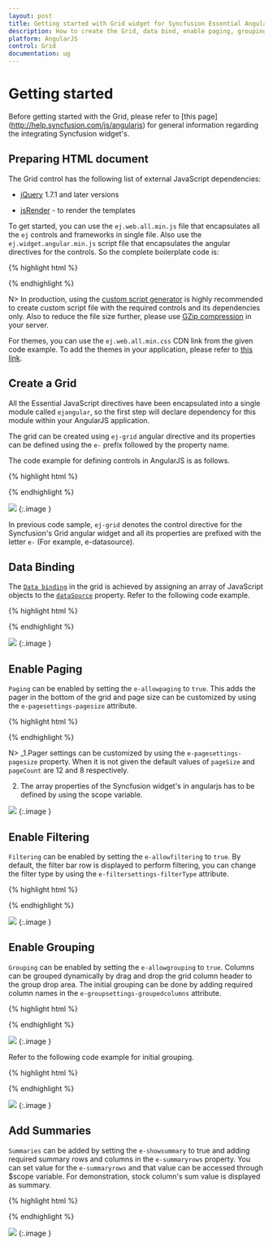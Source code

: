 ```yaml
---
layout: post
title: Getting started with Grid widget for Syncfusion Essential AngularJS
description: How to create the Grid, data bind, enable paging, grouping, filtering and add summaries
platform: AngularJS
control: Grid
documentation: ug
---
```

# Getting started

Before getting started with the Grid, please refer to [this page] (http://help.syncfusion.com/js/angularjs) for general information regarding the integrating Syncfusion widget's.

## Preparing HTML document

The Grid control has the following list of external JavaScript dependencies:

* [jQuery](http://jquery.com/) 1.7.1 and later versions

* [jsRender](https://github.com/borismoore/jsrender) - to render the templates

To get started, you can use the `ej.web.all.min.js` file that encapsulates all the `ej` controls and frameworks in single file. Also use the `ej.widget.angular.min.js` script file that encapsulates the angular directives for the controls. So the complete boilerplate code is:     

{% highlight html %}

<!DOCTYPE html>
<html>
<head>
		<meta name="viewport" content="width=device-width, initial-scale=1.0">
		<meta name="description" content="Essential Studio for JavaScript">
		<meta name="author" content="Syncfusion">
	      <title></title>
             <!-- Essential Studio for JavaScript  theme reference -->
	    <link rel="stylesheet" href="http://cdn.syncfusion.com/13.4.0.53/js/web/flat-azure/ej.web.all.min.css" />
		    <!-- Essential Studio for JavaScript  script references -->
	    <script src="https://code.jquery.com/jquery-1.10.2.min.js"></script>
		<script src="http://cdn.syncfusion.com/js/assets/external/jsrender.min.js"></script>
		<script src="http://cdn.syncfusion.com/13.4.0.53/js/web/ej.web.all.min.js"> </script>
		<script src="http://cdn.syncfusion.com/13.4.0.53/js/web/ej.widget.angular.min.js"> </script>
			<!-- Add your custom scripts here -->
</head>
<body>
</body>
</html>

{% endhighlight %}

N> In production, using the [custom script generator](http://helpjs.syncfusion.com/js/include-only-the-needed-widgets) is highly recommended to create custom script file with the required controls and its dependencies only. Also to reduce the file size further, please use [GZip compression](https://developers.google.com/web/fundamentals/performance/optimizing-content-efficiency/optimize-encoding-and-transfer?hl=en) in your server.

For themes, you can use the `ej.web.all.min.css` CDN link from the given code example. To add the themes in your application, please refer to [this link](http://help.syncfusion.com/js/theming-in-essential-javascript-components).

## Create a Grid

All the Essential JavaScript directives have been encapsulated into a single module called `ejangular`, so the first step will declare dependency for this module within your AngularJS application. 

The grid can be created using `ej-grid` angular directive and its properties can be defined using the `e-` prefix followed by the property name. 

The code example for defining controls in AngularJS is as follows.

{% highlight html %}

<html xmlns="http://www.w3.org/1999/xhtml" lang="en" ng-app="listCtrl">
<head>
    <title>Essential Studio for AngularJS: Flat Grid</title>
</head>
   <body ng-controller="GridCreationCtrl">
   <div id="Grid" ej-grid e-datasource="shipdetails" >
   </div>
   <script>
      angular.module('listCtrl', ['ejangular'])
        .controller('GridCreationCtrl', function ($scope) {
            $scope.shipdetails = [
                         { Name: 'Hanari Carnes', City: 'Brazil' },
                         { Name: 'Split Rail Beer & Ale', City: 'USA' },
                         { Name: 'Ricardo Adocicados', City: 'Brazil' }
            ];
        });
   </script>
 </body>
</html>

{% endhighlight %}

![](Getting-started_images/Getting-started_img1.png)
{:.image }

In previous code sample, `ej-grid` denotes the control directive for the Syncfusion's Grid angular widget and all its properties are prefixed with the letter `e-` (For example, e-datasource).

## Data Binding

The [`Data binding`](http://helpjs.syncfusion.com/js/grid/data-binding) in the grid is achieved by assigning an array of JavaScript objects to the [`dataSource`](http://help.syncfusion.com/js/api/ejgrid#members:columns-datasource) property. Refer to the following code example.

{% highlight html %}

<html xmlns="http://www.w3.org/1999/xhtml" lang="en" ng-app="listCtrl">
<head>
    <title>Essential Studio for AngularJS: Flat Grid</title>
</head>
<body ng-controller="DataBindingCtrl">
    <div id="Grid" ej-grid e-datasource="data" e-columns="cols" e-allowpaging="true">
    </div>
    <script>
        angular.module('listCtrl', ['ejangular'])
            .controller('DataBindingCtrl', function ($scope) {
                 //The datasource "window.gridData" is referred from 'http://js.syncfusion.com/demos/web/scripts/jsondata.min.js'
                $scope.data = window.gridData;
                $scope.cols = ["OrderID", "EmployeeID", "CustomerID", "ShipCountry", "Freight"];
            });
    </script>
</body>
</html>

{% endhighlight %}

![](Getting-started_images/Getting-started_img2.png)
{:.image }


## Enable Paging

`Paging` can be enabled by setting the `e-allowpaging` to `true`. This adds the pager in the bottom of the grid and page size can be customized by using the `e-pagesettings-pagesize` attribute.


{% highlight html %}

<html xmlns="http://www.w3.org/1999/xhtml" lang="en" ng-app="listCtrl">
<head>
    <title>Essential Studio for AngularJS: Flat Grid</title>
</head>
<body ng-controller="PagingCtrl">
    <div id="Grid" ej-grid e-datasource="data" e-columns="cols" e-allowpaging="true" e-pagesettings="pageset">
    </div>
    <script>
        angular.module('listCtrl', ['ejangular'])
            .controller('PagingCtrl', function ($scope) {
                //The datasource "window.gridData" is referred from 'http://js.syncfusion.com/demos/web/scripts/jsondata.min.js'
                $scope.data = window.gridData;
                $scope.pageset = { pageSize: 8 };
                $scope.cols = ["OrderID", "EmployeeID", "CustomerID", "ShipCountry", "Freight"];
            });
    </script>
</body>
</html>

{% endhighlight %}

N> _1.Pager settings can be customized by using the `e-pagesettings-pagesize` property. When it is not given the default values of `pageSize` and `pageCount` are 12 and 8 respectively.

2. The array properties of the Syncfusion widget's in angularjs has to be defined by using the scope variable.

![](Getting-started_images/Getting-started_img3.png)
{:.image }



## Enable Filtering

`Filtering` can be enabled by setting the `e-allowfiltering` to `true`. By default, the filter bar row is displayed to perform filtering, you can change the filter type by using the `e-filtersettings-filterType` attribute.

{% highlight html %}

<html xmlns="http://www.w3.org/1999/xhtml" lang="en" ng-app="listCtrl">
<head>
    <title>Essential Studio for AngularJS: Flat Grid</title>
</head>
<body ng-controller="FilteringCtrl">
    <div id="Grid" ej-grid e-datasource="data" e-columns="cols" e-allowpaging="true" e-pagesettings-pagesize="8" e-allowfiltering="true" }>
    </div>
    <script>
        angular.module('listCtrl', ['ejangular'])
            .controller('FilteringCtrl', function ($scope) {
                //The datasource "window.gridData" is referred from 'http://js.syncfusion.com/demos/web/scripts/jsondata.min.js'
                $scope.data = window.gridData;
                $scope.cols = ["OrderID", "EmployeeID", "CustomerID", "ShipCountry", "Freight"];
            });
    </script>
</body>
</html>

{% endhighlight %}

![](Getting-started_images/Getting-started_img4.png)
{:.image }

## Enable Grouping

`Grouping` can be enabled by setting the `e-allowgrouping` to `true`. Columns can be grouped dynamically by drag and drop the grid column header to the group drop area. The initial grouping can be done by adding required column names in the `e-groupsettings-groupedcolumns` attribute. 

{% highlight html %}

<html xmlns="http://www.w3.org/1999/xhtml" lang="en" ng-app="listCtrl">
<head>
    <title>Essential Studio for AngularJS: Flat Grid</title>
</head>
<body ng-controller="GroupingCtrl">
    <div id="Grid" ej-grid e-datasource="data" e-columns="cols" e-allowpaging="true" e-pagesettings-pagesize="8" e-allowgrouping="true" }>
    </div>
    <script>
        angular.module('listCtrl', ['ejangular'])
            .controller('GroupingCtrl', function ($scope) {
                //The datasource "window.gridData" is referred from 'http://js.syncfusion.com/demos/web/scripts/jsondata.min.js'
                $scope.data = window.gridData;
                $scope.cols = ["OrderID", "EmployeeID", "CustomerID", "ShipCountry", "Freight"];
            });
    </script>
</body>
</html>
{% endhighlight %}

![](Getting-started_images/Getting-started_img5.png)
{:.image }

Refer to the following code example for initial grouping.


{% highlight html %}

<html xmlns="http://www.w3.org/1999/xhtml" lang="en" ng-app="listCtrl">
<head>
    <title>Essential Studio for AngularJS: Flat Grid</title>
</head>
<body ng-controller="GroupingCtrl">
    <div id="Grid" ej-grid e-datasource="data" e-columns="cols" e-allowpaging="true" e-pagesettings-pagesize="8" e-allowgrouping="true" e-groupsettings="grouping">
    </div>
    <script>
        angular.module('listCtrl', ['ejangular'])
            .controller('GroupingCtrl', function ($scope) {
                //The datasource "window.gridData" is referred from 'http://js.syncfusion.com/demos/web/scripts/jsondata.min.js'
                $scope.data = window.gridData;
                $scope.grouping = { groupedColumns: ["ShipCountry", "CustomerID"] };
                $scope.cols = ["OrderID", "EmployeeID", "CustomerID", "ShipCountry", "Freight"];
            });
    </script>
</body>
</html>

{% endhighlight %}

![](Getting-started_images/Getting-started_img6.png)
{:.image }

## Add Summaries

`Summaries` can be added by setting the `e-showsummary` to true and adding required summary rows and columns in the `e-summaryrows` property. You can set value for the `e-summaryrows` and that value can be accessed through $scope variable. For demonstration, stock column's sum value is displayed as summary.

{% highlight html %}

<html xmlns="http://www.w3.org/1999/xhtml" lang="en" ng-app="listCtrl">
<head>
    <title>Essential Studio for AngularJS: Flat Grid</title>
</head>
<body ng-controller="SummaryCtrl">
    <div id="Grid" ej-grid e-datasource="data" e-columns="cols" e-allowpaging="true" e-pagesettings-pagesize="8" e-allowgrouping="true" e-groupsettings="grouping" e-showsummary="true" e-summaryrows="summaryRows">
    </div>
    <script>
        angular.module('listCtrl', ['ejangular'])
       .controller('SummaryCtrl', function ($scope) {
           //The datasource "window.gridData" is referred from 'http://js.syncfusion.com/demos/web/scripts/jsondata.min.js'
           $scope.data = window.gridData;
           $scope.cols = ["OrderID", "EmployeeID", "CustomerID", "ShipCountry", "Freight"];
           $scope.grouping = { groupedColumns: ["CustomerID"] };
           $scope.summaryRows = [
                            { title: "Sum", summaryColumns: [{ summaryType: ej.Grid.SummaryType.Sum, displayColumn: "Freight", dataMember: "Freight" }] },
           ];
       });
    </script>
</body>
</html>

{% endhighlight %}

![](Getting-started_images/Getting-started_img7.png)
{:.image }


